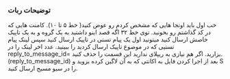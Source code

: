 ### توضیحات ربات
خب اول باید اونجا هایی که مشخص کردم رو عوض کنید( خط ۵ تا ۱۰). 
کامنت هایی که در کد گذاشتم رو بخونید. توی خط ۳۲ اگه قصد اینو داشتید به یک گروه و به یک تاپیک خاصش ارسال کنید میتونید اول یک پیام تستی در تاپیک ارسال کنید
سپس لینک پیام تستیی که در موضوع تاپیک ارسال کردید را ببینید. عدد اخر لینک را در reply_to_message_id= بزارید. اگر هم نیازی به ریپلای ندارید این قسمت را حذف کنید.(reply_to_message_id)
بعد از اجرا کردن فایل به اکانتی که به آن لاگین کرده بروید و S را در سیو مسیج ارسال کنید.
